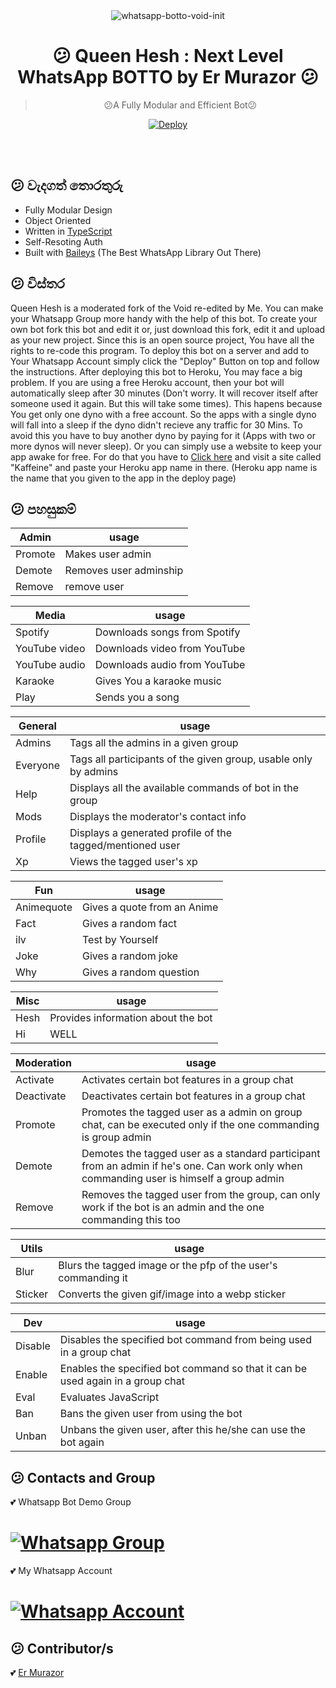 <div align="center">
<img src="https://i.ibb.co/Smdz2Vd/V42M.gif" alt="whatsapp-botto-void-init" border="0"></a>

# 😕 **Queen Hesh : Next Level WhatsApp BOTTO by Er Murazor** 😕

> 😕A Fully Modular and Efficient Bot😕<br>

[![Deploy](https://www.herokucdn.com/deploy/button.png)](https://heroku.com/deploy?template=https://github.com/ErMurazor-Tech/WhatsappBot/blob/main)

</div><br/>
<br/>

## 😕 වැදගත් තොරතුරු
- Fully Modular Design
- Object Oriented
- Written in [TypeScript](https://www.typescriptlang.org/)
- Self-Resoting Auth
- Built with [Baileys](https://github.com/adiwajshing/baileys) (The Best WhatsApp Library Out There) 


## 😕 විස්තර

Queen Hesh is a moderated fork of the Void re-edited by Me. You can make your Whatsapp Group more handy with the help of this bot. To create your own bot fork this bot and edit it or, just download this fork, edit it and upload as your new project. Since this is an open source project, You have all the rights to re-code this program. To deploy this bot on a  server and add to Your Whatsapp Account simply click the "Deploy" Button on top and follow the instructions. After deploying this bot to Heroku, You may face a big problem. If you are using a free Heroku account, then your bot will automatically sleep after 30 minutes (Don't worry. It will recover itself after someone used it again. But this will take some times). This hapens because You get only one dyno with a free account. So the apps with a single dyno will fall into a sleep if the dyno didn't recieve any traffic for 30 Mins. To avoid this you have to buy another dyno by paying for it (Apps with two or more dynos will never sleep). Or you can simply use a website to keep your app awake for free. For do that you have to [Click here](http://kaffeine.herokuapp.com/) and visit a site called "Kaffeine" and paste your Heroku app name in there. (Heroku app name is the name that you given to the app in the deploy page)


## 😕 පහසුකම්

|Admin| usage | 
|------|--------| 
|Promote |  Makes user admin      | 
|Demote |Removes user adminship  |
| Remove | remove user |  

|Media| usage | 
|----|--------| 
|Spotify|  Downloads songs from Spotify| 
|YouTube video |Downloads video from YouTube| 
|YouTube audio| Downloads audio from YouTube|
|Karaoke| Gives You a karaoke music|
|Play| Sends you a song|

|General| usage |
|----|--------|
|Admins| Tags all the admins in a given group|
|Everyone| Tags all participants of the given group, usable only by admins|
|Help| Displays all the available commands of bot in the group|
|Mods| Displays the moderator's contact info|
|Profile| Displays a generated profile of the tagged/mentioned user|
|Xp| Views the tagged user's xp|

|Fun| usage|
|----|--------|
|Animequote| Gives a quote from an Anime|
|Fact| Gives a random fact|
|ilv| Test by Yourself|
|Joke| Gives a random joke|
|Why| Gives a random question|

|Misc| usage|
|----|--------|
|Hesh| Provides information about the bot|
|Hi| WELL|

|Moderation| usage|
|----|--------|
|Activate| Activates certain bot features in a group chat|
|Deactivate| Deactivates certain bot features in a group chat|
|Promote| Promotes the tagged user as a admin on group chat, can be executed only if the one commanding is group admin|
|Demote| Demotes the tagged user as a standard participant from an admin if he's one. Can work only when commanding user is himself a group admin|
|Remove| Removes the tagged user from the group, can only work if the bot is an admin and the one commanding this too|

|Utils| usage|
|----|--------|
|Blur| Blurs the tagged image or the pfp of the user's commanding it|
|Sticker| Converts the given gif/image into a webp sticker|

|Dev| usage|
|----|--------|
|Disable| Disables the specified bot command from being used in a group chat|
|Enable| Enables the specified bot command so that it can be used again in a group chat|
|Eval| Evaluates JavaScript|
|Ban| Bans the given user from using the bot|
|Unban| Unbans the given user, after this he/she can use the bot again|



## 😕 Contacts and Group

💕 Whatsapp Bot Demo Group
 # [![Whatsapp Group](https://img.shields.io/badge/WhatsApp-25D366?style=for-the-badge&logo=whatsapp&logoColor=white)](https://chat.whatsapp.com/JixKbZWvcb4Brn2dtH56jO)

💕 My Whatsapp Account
# [![Whatsapp Account](https://img.shields.io/badge/WhatsApp-25D366?style=for-the-badge&logo=whatsapp&logoColor=white)](https://wa.me/94760423852)


## 😕 Contributor/s

💕 [Er Murazor](https://github.com/ErMurazor-Tech")
